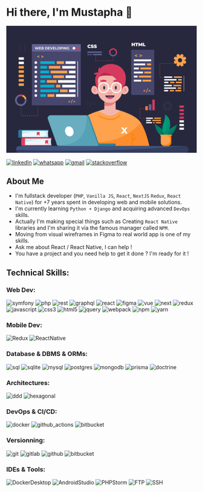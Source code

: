 # Hi there, I'm Mustapha 👋
[![Banner](https://github.com/mustapha-ghlissi/mustapha-ghlissi/blob/ac52bd395968b543254c7ba7b2b63e4ea3eb4d4a/banner.jpg "Banner")](https://github.com/mustapha-ghlissi/mustapha-ghlissi/blob/ac52bd395968b543254c7ba7b2b63e4ea3eb4d4a/banner.jpg "Banner")

[![linkedIn](https://img.shields.io/badge/Linkedin-blue?logo=linkedin)](https://www.linkedin.com/in/mustapha-ghlissi)
[![whatsapp](https://img.shields.io/badge/WhatsApp-white?logo=whatsapp)](https://wa.me/21693840804)
[![gmail](https://img.shields.io/badge/Gmail-white?logo=gmail)](mailto://ghlissi.mustapha@gmail.com)
[![stackoverflow](https://img.shields.io/stackexchange/stackoverflow/r/4957086?logo=stackoverflow)](https://stackoverflow.com/users/4957086/mustapha-ghlissi)

## About Me
- I'm fullstack developer (`PHP`, `Vanilla JS`, `React`, `NextJS` `Redux`, `React Native`) for +7 years spent in developing web and mobile solutions. <br/>
- I'm currently learning `Python + Django` and acquiring advanced `DevOps` skills. <br />
- Actually I'm making special things such as Creating `React Native` libraries and I'm sharing it via the famous manager called `NPM`. <br/>
- Moving from visual wireframes in Figma to real world app is one of my skills.<br />
- Ask me about React / React Native, I can help !<br/>
- You have a project and you need help to get it done ? I'm ready for it !

## Technical Skills:

### Web Dev:
![symfony](https://img.shields.io/badge/Symfony-black?logo=symfony)
![php](https://img.shields.io/badge/PHP-white?logo=php)
![rest](https://img.shields.io/badge/REST_APIS-white?logo=restapi)
![graphql](https://img.shields.io/badge/GraphQL-e10098?logo=graphql)
![react](https://img.shields.io/badge/React-white?logo=react)
![figma](https://img.shields.io/badge/Figma-white?logo=figma)
![vue](https://img.shields.io/badge/Vue-white?logo=vue.js)
![next](https://img.shields.io/badge/NextJS-black?logo=next.js)
![redux](https://img.shields.io/badge/Redux-764abc?logo=redux)
![javascript](https://img.shields.io/badge/Javascript-white?logo=javascript)
![css3](https://img.shields.io/badge/CSS3-blue?logo=css3)
![html5](https://img.shields.io/badge/HTML5-white?logo=html5)
![jquery](https://img.shields.io/badge/jQuery-blue?logo=jquery)
![webpack](https://img.shields.io/badge/WebPack-white?logo=webpack)
![npm](https://img.shields.io/badge/NPM-blue?logo=npm)
![yarn](https://img.shields.io/badge/Yarn-white?logo=yarn)

### Mobile Dev:
![Redux](https://img.shields.io/badge/redux-764abc?logo=redux)
![ReactNative](https://img.shields.io/badge/React_Native-white?logo=react)

### Database & DBMS & ORMs:
![sql](https://img.shields.io/badge/SQL-white?logo=sql)
![sqlite](https://img.shields.io/badge/SQLite-black?logo=sqlite)
![mysql](https://img.shields.io/badge/MySQL-white?logo=mysql)
![postgres](https://img.shields.io/badge/Postgres-white?logo=postgresql)
![mongodb](https://img.shields.io/badge/MongoDB-white?logo=mongoDB)
![prisma](https://img.shields.io/badge/Prisma-5a67d8?logo=prisma)
![doctrine](https://img.shields.io/badge/Doctrine-white?logo=doctrine)

### Architectures:
![ddd](https://img.shields.io/badge/DDD-white?logo=ddd)
![hexagonal](https://img.shields.io/badge/Hexagonal-white?logo=hexagonal)

### DevOps & CI/CD:
![docker](https://img.shields.io/badge/Docker-white?logo=docker)
![github_actions](https://img.shields.io/badge/Github_Actions-black?logo=github)
![bitbucket](https://img.shields.io/badge/Bitbucket_Pipelines-black?logo=bitbucket)

### Versionning:
![git](https://img.shields.io/badge/Git-white?logo=git)
![gitlab](https://img.shields.io/badge/Gitlab-white?logo=gitlab)
![github](https://img.shields.io/badge/Github-black?logo=github)
![bitbucket](https://img.shields.io/badge/Bitbucket-black?logo=bitbucket)

### IDEs & Tools:
![DockerDesktop](https://img.shields.io/badge/Docker_Desktop-white?logo=docker)
![AndroidStudio](https://img.shields.io/badge/Android_Studio-white?logo=androidstudio)
![PHPStorm](https://img.shields.io/badge/PHPStorm-blue?logo=phpstorm)
![FTP](https://img.shields.io/badge/FTP-white?logo=ftp)
![SSH](https://img.shields.io/badge/SSH-white?logo=ssh)


